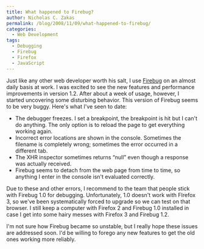 ```yaml
---
title: What happened to Firebug?
author: Nicholas C. Zakas
permalink: /blog/2008/11/09/what-happened-to-firebug/
categories:
  - Web Development
tags:
  - Debugging
  - Firebug
  - Firefox
  - JavaScript
---
```

Just like any other web developer worth his salt, I use [Firebug][1] on an almost daily basis at work. I was excited to see the new features and performance improvements in version 1.2. After about a week of usage, however, I started uncovering some disturbing behavior. This version of Firebug seems to be very buggy. Here's what I've seen to date:

  * The debugger freezes. I set a breakpoint, the breakpoint is hit but I can't do anything. The only option is to reload the page to get everything working again.
  * Incorrect error locations are shown in the console. Sometimes the filename is completely wrong; sometimes the error occurred in a different tab.
  * The XHR inspector sometimes returns &#8220;null&#8221; even though a response was actually received.
  * Firebug seems to detach from the web page from time to time, so anything I enter in the console isn't evaluated correctly.

Due to these and other errors, I recommend to the team that people stick with Firebug 1.0 for debugging. Unfortunately, 1.0 doesn't work with FIrefox 3, so we've been systematically forced to upgrade so we can test on that browser. I still keep a computer with Firefox 2 and Firebug 1.0 installed in case I get into some hairy messes with Firefox 3 and Firebug 1.2.

I'm not sure how Firebug became so unstable, but I really hope these issues are addressed soon. I'd be willing to forego any new features to get the old ones working more reliably.

 [1]: http://www.getfirebug.com
